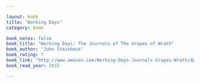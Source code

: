 ```yaml
---

layout: book
title: "Working Days"
category: book

book_notes: false
book_title: "Working Days: The Journals of The Grapes of Wrath"
book_author: "John Steinbeck"
book_rating: 7
book_link: "http://www.amazon.com/Working-Days-Journals-Grapes-Wrath/dp/0140144579/"
book_read_year: 2015

---
```

